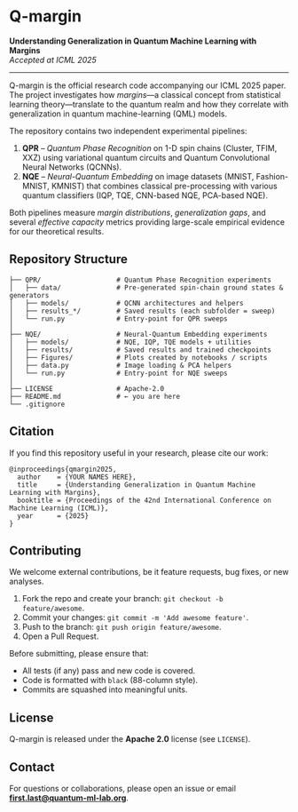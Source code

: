 # Q-margin

**Understanding Generalization in Quantum Machine Learning with Margins**  
*Accepted at ICML 2025*

---

Q-margin is the official research code accompanying our ICML 2025 paper.  
The project investigates how *margins*—a classical concept from statistical learning theory—translate to the quantum realm and how they correlate with generalization in quantum machine-learning (QML) models.

The repository contains two independent experimental pipelines:

1. **QPR** – *Quantum Phase Recognition* on 1-D spin chains (Cluster, TFIM, XXZ) using variational quantum circuits and Quantum Convolutional Neural Networks (QCNNs).
2. **NQE** – *Neural-Quantum Embedding* on image datasets (MNIST, Fashion-MNIST, KMNIST) that combines classical pre-processing with various quantum classifiers (IQP, TQE, CNN-based NQE, PCA-based NQE).

Both pipelines measure *margin distributions*, *generalization gaps*, and several *effective capacity* metrics providing large-scale empirical evidence for our theoretical results.

## Repository Structure

```
├── QPR/                   # Quantum Phase Recognition experiments
│   ├── data/              # Pre-generated spin-chain ground states & generators
│   ├── models/            # QCNN architectures and helpers
│   ├── results_*/         # Saved results (each subfolder = sweep)
│   └── run.py             # Entry-point for QPR sweeps
│
├── NQE/                   # Neural-Quantum Embedding experiments
│   ├── models/            # NQE, IQP, TQE models + utilities
│   ├── results/           # Saved results and trained checkpoints
│   ├── Figures/           # Plots created by notebooks / scripts
│   ├── data.py            # Image loading & PCA helpers
│   └── run.py             # Entry-point for NQE sweeps
│
├── LICENSE                # Apache-2.0
├── README.md              # ← you are here
└── .gitignore
```


## Citation

If you find this repository useful in your research, please cite our work:

```
@inproceedings{qmargin2025,
  author    = {YOUR NAMES HERE},
  title     = {Understanding Generalization in Quantum Machine Learning with Margins},
  booktitle = {Proceedings of the 42nd International Conference on Machine Learning (ICML)},
  year      = {2025}
}
```

## Contributing

We welcome external contributions, be it feature requests, bug fixes, or new analyses.

1. Fork the repo and create your branch: `git checkout -b feature/awesome`.
2. Commit your changes: `git commit -m 'Add awesome feature'`.
3. Push to the branch: `git push origin feature/awesome`.
4. Open a Pull Request.

Before submitting, please ensure that:

- All tests (if any) pass and new code is covered.
- Code is formatted with `black` (88-column style).
- Commits are squashed into meaningful units.

## License

Q-margin is released under the **Apache 2.0** license (see `LICENSE`).

## Contact

For questions or collaborations, please open an issue or email **first.last@quantum-ml-lab.org**.
